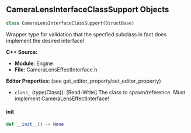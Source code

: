 ## CameraLensInterfaceClassSupport Objects

```python
class CameraLensInterfaceClassSupport(StructBase)
```

Wrapper type for validation that the specfied subclass in fact does implement the desired interface!

**C++ Source:**

- **Module**: Engine
- **File**: CameraLensEffectInterface.h

**Editor Properties:** (see get_editor_property/set_editor_property)

- ``class_`` (type(Class)):  [Read-Write] The class to spawn/reference. Must implement CameraLensEffectInterface!

<a id="unreal.CameraLensInterfaceClassSupport.__init__"></a>

#### __init__

```python
def __init__() -> None
```

<a id="unreal.CameraShakePatternStartParams"></a>